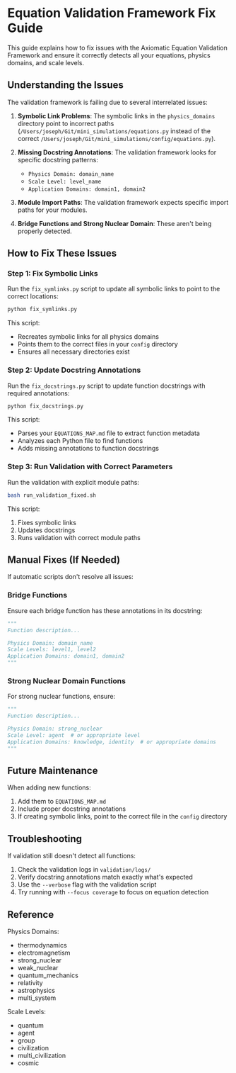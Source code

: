 # Equation Validation Framework Fix Guide

This guide explains how to fix issues with the Axiomatic Equation Validation Framework and ensure it correctly detects all your equations, physics domains, and scale levels.

## Understanding the Issues

The validation framework is failing due to several interrelated issues:

1. **Symbolic Link Problems**: The symbolic links in the `physics_domains` directory point to incorrect paths (`/Users/joseph/Git/mini_simulations/equations.py` instead of the correct `/Users/joseph/Git/mini_simulations/config/equations.py`).

2. **Missing Docstring Annotations**: The validation framework looks for specific docstring patterns:
   - `Physics Domain: domain_name`
   - `Scale Level: level_name`
   - `Application Domains: domain1, domain2`

3. **Module Import Paths**: The validation framework expects specific import paths for your modules.

4. **Bridge Functions and Strong Nuclear Domain**: These aren't being properly detected.

## How to Fix These Issues

### Step 1: Fix Symbolic Links

Run the `fix_symlinks.py` script to update all symbolic links to point to the correct locations:

```bash
python fix_symlinks.py
```

This script:
- Recreates symbolic links for all physics domains
- Points them to the correct files in your `config` directory
- Ensures all necessary directories exist

### Step 2: Update Docstring Annotations

Run the `fix_docstrings.py` script to update function docstrings with required annotations:

```bash
python fix_docstrings.py
```

This script:
- Parses your `EQUATIONS_MAP.md` file to extract function metadata
- Analyzes each Python file to find functions
- Adds missing annotations to function docstrings

### Step 3: Run Validation with Correct Parameters

Run the validation with explicit module paths:

```bash
bash run_validation_fixed.sh
```

This script:
1. Fixes symbolic links
2. Updates docstrings
3. Runs validation with correct module paths

## Manual Fixes (If Needed)

If automatic scripts don't resolve all issues:

### Bridge Functions

Ensure each bridge function has these annotations in its docstring:

```python
"""
Function description...

Physics Domain: domain_name
Scale Levels: level1, level2
Application Domains: domain1, domain2
"""
```

### Strong Nuclear Domain Functions

For strong nuclear functions, ensure:

```python
"""
Function description...

Physics Domain: strong_nuclear
Scale Level: agent  # or appropriate level
Application Domains: knowledge, identity  # or appropriate domains
"""
```

## Future Maintenance

When adding new functions:

1. Add them to `EQUATIONS_MAP.md`
2. Include proper docstring annotations
3. If creating symbolic links, point to the correct file in the `config` directory

## Troubleshooting

If validation still doesn't detect all functions:

1. Check the validation logs in `validation/logs/`
2. Verify docstring annotations match exactly what's expected
3. Use the `--verbose` flag with the validation script
4. Try running with `--focus coverage` to focus on equation detection

## Reference

Physics Domains:
- thermodynamics
- electromagnetism
- strong_nuclear
- weak_nuclear
- quantum_mechanics
- relativity
- astrophysics
- multi_system

Scale Levels:
- quantum
- agent
- group
- civilization
- multi_civilization
- cosmic